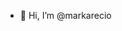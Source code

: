 - 👋 Hi, I’m @markarecio


<!---
markarecio/markarecio is a ✨ special ✨ repository because its `README.md` (this file) appears on your GitHub profile.
You can click the Preview link to take a look at your changes.
--->
